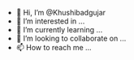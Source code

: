 - 👋 Hi, I’m @Khushibadgujar
- 👀 I’m interested in ...
- 🌱 I’m currently learning ...
- 💞️ I’m looking to collaborate on ...
- 📫 How to reach me ...

<!---
Khushibadgujar/Khushibadgujar is a ✨ special ✨ repository because its `README.md` (this file) appears on your GitHub profile.
You can click the Preview link to take a look at your changes.
--->
